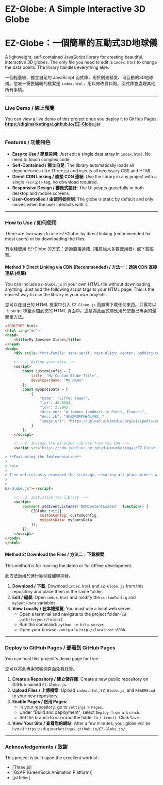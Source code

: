 # EZ-Globe: A Simple Interactive 3D Globe
# EZ-Globe：一個簡單的互動式3D地球儀

A lightweight, self-contained JavaScript library for creating beautiful, interactive 3D globes. The only file you need to edit is `index.html` to change the data points. The library handles everything else.

一個輕量級、獨立自足的 JavaScript 函式庫，用於創建精美、可互動的3D地球儀。您唯一需要編輯的檔案是 `index.html`，用以修改資料點。函式庫會處理其他所有事情。

---

### Live Demo / 線上預覽

You can view a live demo of this project once you deploy it to GitHub Pages.
**https://digimarketingai.github.io/EZ-Globe.js/**

---

### Features / 功能特色

*   **Easy to Use / 簡單易用**: Just edit a single data array in `index.html`. No need to touch complex code.
*   **Self-Contained / 獨立自足**: The library automatically loads all dependencies (like Three.js) and injects all necessary CSS and HTML.
*   **Direct CDN Linking / 直接 CDN 連結**: Use the library in any project with a single `<script>` tag, no download required.
*   **Responsive Design / 響應式設計**: The UI adapts gracefully to both desktop and mobile screens.
*   **User-Controlled / 由使用者控制**: The globe is static by default and only moves when the user interacts with it.

---

### How to Use / 如何使用

There are two ways to use EZ-Globe: by direct linking (recommended for most users) or by downloading the files.

有兩種使用 EZ-Globe 的方式：透過直接連結（推薦給大多數使用者）或下載檔案。

#### Method 1: Direct Linking via CDN (Recommended) / 方法一：透過 CDN 直接連結 (推薦)

You can include `EZ-Globe.js` in your own HTML file without downloading anything. Just add the following script tags to your HTML page. This is the easiest way to use the library in your own projects.

您可以在自己的 HTML 檔案中引入 `EZ-Globe.js` 而無需下載任何東西。只需將以下 script 標籤添加到您的 HTML 頁面中。這是將此函式庫應用於您自己專案的最簡單方法。

```html
<!DOCTYPE html>
<html lang="en">
<head>
    <title>My Awesome Globe</title>
</head>
<body>
    <div style="font-family: sans-serif; text-align: center; padding-top: 20vh; color: #ccc;">Loading Globe...</div>

    <!-- 1. Define your data -->
    <script>
        const customConfig = {
            title: "My Custom Globe Title",
            developerName: "My Name"
        };
        const mySpotsData = [
            {
                "name": "Eiffel Tower",
                "lat": 48.8584,
                "lon": 2.2945,
                "desc_en": "A famous landmark in Paris, France.",
                "desc_zh": "法國巴黎的著名地標。",
                "image_url": "https://upload.wikimedia.org/wikipedia/commons/thumb/8/85/Tour_Eiffel_Wikimedia_Commons.jpg/250px-Tour_Eiffel_Wikimedia_Commons.jpg"
            }
        ];
    </script>

    <!-- 2. Include the EZ-Globe library from the CDN -->
    <script src="https://cdn.jsdelivr.net/gh/digimarketingai/EZ-Globe.js@latest/*Thinking...*

> **Evaluating the Implementation**
> 
> \n\n
> 
> I've meticulously examined the strategy, ensuring all placeholders within `README.md` are correctly targeted. The URLs have been carefully constructed, accounting for the user's precise repository name, including the `.js` extension. Further review confirms that changes, while minimal for some files, maintain the original layout and formatting. I'm now fully confident the final response aligns with the user's requirements and the update is valid.
> 
> 
EZ-Globe.js"></script>

    <!-- 3. Initialize the library -->
    <script>
        document.addEventListener('DOMContentLoaded', function() {
            EZGlobe.init({
                customConfig: customConfig,
                mySpotsData: mySpotsData
            });
        });
    </script>
</body>
</html>
```

#### Method 2: Download the Files / 方法二：下載檔案

This method is for running the demo or for offline development.

此方法適用於運行範例或離線開發。

1.  **Download / 下載**: Download `index.html` and `EZ-Globe.js` from this repository and place them in the same folder.
2.  **Edit / 編輯**: Open `index.html` and modify the `customConfig` and `mySpotsData` variables.
3.  **View Locally / 在本機預覽**: You must use a local web server.
    *   Open a terminal and navigate to the project folder (`cd path/to/your/folder`).
    *   Run the command: `python -m http.server`
    *   Open your browser and go to `http://localhost:8000`.

---

### Deploy to GitHub Pages / 部署到 GitHub Pages

You can host this project's demo page for free.

您可以將此專案的範例頁面免費託管。

1.  **Create a Repository / 建立儲存庫**: Create a new public repository on GitHub named `EZ-Globe.js`.
2.  **Upload Files / 上傳檔案**: Upload `index.html`, `EZ-Globe.js`, and `README.md` to your new repository.
3.  **Enable Pages / 啟用 Pages**:
    *   In your repository, go to `Settings` > `Pages`.
    *   Under "Build and deployment", select `Deploy from a branch`.
    *   Set the branch to `main` and the folder to `/ (root)`. Click `Save`.
4.  **View Your Site / 查看您的網站**: After a few minutes, your globe will be live at `https://digimarketingai.github.io/EZ-Globe.js/`.

---

### Acknowledgements / 致謝

This project is built upon the excellent work of:
*   [Three.js]
*   [GSAP (GreenSock Animation Platform)]
*   [jsDelivr]
